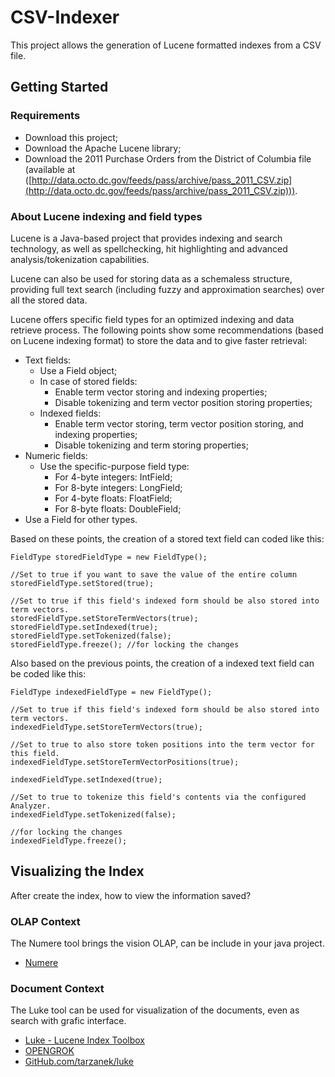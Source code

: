 # CSV-Indexer

This project allows the generation of Lucene formatted indexes from a CSV file.

## Getting Started

### Requirements

* Download this project;
* Download the Apache Lucene library;
* Download the 2011 Purchase Orders from the District of Columbia file (available at ([http://data.octo.dc.gov/feeds/pass/archive/pass_2011_CSV.zip](http://data.octo.dc.gov/feeds/pass/archive/pass_2011_CSV.zip))).

### About Lucene indexing and field types

Lucene is a Java-based project that provides indexing and search technology, as well as spellchecking, hit highlighting and advanced analysis/tokenization capabilities. 

Lucene can also be used for storing data as a schemaless structure, providing full text search (including fuzzy and approximation searches) over all the stored data.

Lucene offers specific field types for an optimized indexing and data retrieve process. The following points show some recommendations (based on Lucene indexing format) to store the data and to give faster retrieval:

* Text fields:
	- Use a Field object;
	- In case of stored fields:
		* Enable term vector storing and indexing properties;
		* Disable tokenizing and term vector position storing properties;
	- Indexed fields:
		* Enable term vector storing, term vector position storing, and indexing properties;
		* Disable tokenizing and term storing properties;
* Numeric fields:
	- Use the specific-purpose field type:
		* For 4-byte integers: IntField;
		* For 8-byte integers: LongField;
		* For 4-byte floats: FloatField;
		* For 8-byte floats: DoubleField;
* Use a Field for other types.

Based on these points, the creation of a stored text field can coded like this:

	FieldType storedFieldType = new FieldType();
	
	//Set to true if you want to save the value of the entire column
	storedFieldType.setStored(true);
	
	//Set to true if this field's indexed form should be also stored into term vectors.
	storedFieldType.setStoreTermVectors(true);
	storedFieldType.setIndexed(true);
	storedFieldType.setTokenized(false);
	storedFieldType.freeze(); //for locking the changes

Also based on the previous points, the creation of a indexed text field can be coded like this: 

	FieldType indexedFieldType = new FieldType();
	
	//Set to true if this field's indexed form should be also stored into term vectors.
	indexedFieldType.setStoreTermVectors(true);
	
	//Set to true to also store token positions into the term vector for this field.
	indexedFieldType.setStoreTermVectorPositions(true);
	
	indexedFieldType.setIndexed(true); 
	
	//Set to true to tokenize this field's contents via the configured Analyzer.
	indexedFieldType.setTokenized(false);
	
	//for locking the changes
	indexedFieldType.freeze();

## Visualizing the Index

After create the index, how to view the information saved?

### OLAP Context

The Numere tool brings the vision OLAP, can be include in your java project.

*   [Numere](numere.stela.org.br)

### Document Context

The Luke tool can be used for visualization of the documents, even as search with grafic interface. 

*   [Luke - Lucene Index Toolbox](https://code.google.com/p/luke/)
*   [OPENGROK](https://java.net/projects/opengrok/downloads)
*   [GitHub.com/tarzanek/luke](https://github.com/tarzanek/luke)
